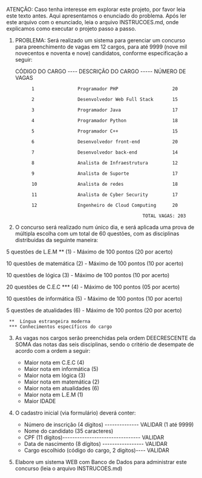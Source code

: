 ﻿ATENÇÃO: Caso tenha interesse em explorar este projeto, por favor leia este texto antes. Aqui apresentamos o enunciado do problema. Após ler este arquivo com o enunciado, leia o arquivo INSTRUCOES.md, onde explicamos como executar o projeto passo a passo.

1. PROBLEMA: Será realizado um sistema para gerenciar um concurso para preenchimento de vagas em 12 cargos, para até 9999 (nove mil novecentos e noventa e nove) candidatos, conforme especificação a seguir:

      CÓDIGO  DO CARGO ---- DESCRIÇÃO DO CARGO ----- NÚMERO DE VAGAS

             1                Programador PHP                    20

             2                Desenvolvedor Web Full Stack       15

             3                Programador Java                   17

             4                Programador Python                 18

             5                Programador C++                    15

             6                Desenvolvedor front-end            20

             7                Desenvolvedor back-end             14

             8                Analista de Infraestrutura         12

             9                Analista de Suporte                17

             10               Analista de redes                  18

             11               Analista de Cyber Security         17

             12               Engenheiro de Cloud Computing      20 

                                                      TOTAL VAGAS: 203     


2. O concurso será realizado num único dia, e será aplicada uma prova de múltipla escolha com um total de 60 questões, com as disciplinas distribuidas da seguinte maneira:


  5 questões de L.E.M **            (1) - Máximo de 100 pontos (20 por acerto)

  10 questões de matemática         (2) - Máximo de 100 pontos (10 por acerto)

  10 questões de lógica             (3) - Máximo de 100 pontos (10 por acerto)

  20 questões de C.E.C ***          (4) - Máximo de 100 pontos (05 por acerto)

  10 questões de informática        (5) - Máximo de 100 pontos (10 por acerto)

  5 questões de atualidades         (6) - Máximo de 100 pontos (20 por acerto)
      
     **  Língua estrangeira moderna
     *** Conhecimentos específicos do cargo

3. As vagas nos cargos serão preenchidas pela ordem DEECRESCENTE da SOMA das notas das seis disciplinas, sendo o critério de desempate de acordo com a ordem a seguir:


      - Maior nota em C.E.C             (4)
      - Maior nota em informática       (5)
      - Maior nota em lógica            (3)
      - Maior nota em matemática        (2)
      - Maior nota em atualidades       (6)
      - Maior nota em L.E.M             (1)
      - Maior IDADE

4. O cadastro inicial (via formulário) deverá conter:

      - Número de inscrição (4 dígitos)   -------------- VALIDAR (1 até 9999)
      - Nome do candidato (35 caracteres)
      - CPF (11 dígitos)-------------------------------- VALIDAR
      - Data de nascimento (8 dígitos) ----------------- VALIDAR
      - Cargo escolhido (código do cargo, 2 digitos)---- VALIDAR

5. Elabore um sistema WEB com Banco de Dados para administrar este concurso (leia o arquivo INSTRUCOES.md)